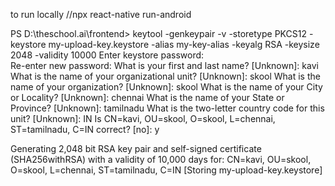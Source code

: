 to run locally 
//npx react-native run-android

PS D:\theschool.ai\frontend> keytool -genkeypair -v -storetype PKCS12 -keystore my-upload-key.keystore -alias my-key-alias -keyalg RSA -keysize 2048 -validity 10000
Enter keystore password:  
Re-enter new password: 
What is your first and last name?
  [Unknown]:  kavi
What is the name of your organizational unit?
  [Unknown]:  skool
What is the name of your organization?
  [Unknown]:  skool
What is the name of your City or Locality?
  [Unknown]:  chennai
What is the name of your State or Province?
  [Unknown]:  tamilnadu
What is the two-letter country code for this unit?
  [Unknown]:  IN
Is CN=kavi, OU=skool, O=skool, L=chennai, ST=tamilnadu, C=IN correct?
  [no]:  y

Generating 2,048 bit RSA key pair and self-signed certificate (SHA256withRSA) with a validity of 10,000 days
        for: CN=kavi, OU=skool, O=skool, L=chennai, ST=tamilnadu, C=IN
[Storing my-upload-key.keystore]
